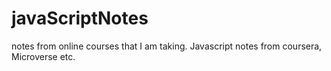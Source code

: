 # javaScriptNotes
notes from online courses that I am taking. Javascript notes from coursera, Microverse etc.
